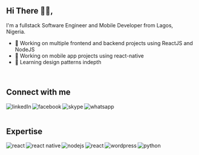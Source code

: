 ## Hi There 👋🏽, 

I'm a fullstack Software Engineer and Mobile Developer from Lagos, Nigeria.

- 🔭 Working on multiple frontend and backend projects using ReactJS and NodeJS
- 🔭 Working on mobile app projects using react-native
- 🌱 Learning design patterns indepth
<br>

## Connect with me

[<img align="left" alt="linkedIn" src="https://img.shields.io/badge/linkedin-%230077B5.svg?&style=for-the-badge&logo=linkedin&logoColor=white" />](https://www.linkedin.com/in/dewalade/)
[<img align="left" alt="facebook" src="https://img.shields.io/badge/facebook-%231877F2.svg?&style=for-the-badge&logo=facebook&logoColor=white" />](https://www.facebook.com/dewa.onojobi)
[<img align="left" alt="skype" src="https://img.shields.io/badge/skype-%231BB0F2.svg?&style=for-the-badge&logo=skype&logoColor=white" />](https://join.skype.com/invite/O4qC5k4H4oqk)
[<img align="left" alt="whatsapp" src="https://img.shields.io/badge/whatsapp-%4AC959.svg?&style=for-the-badge&logo=whatsapp&logoColor=white" />](https://https://wa.link/xhh0dl)

<br>
<br>

## Expertise
<img align="left" alt="react" src="https://img.shields.io/badge/react%20-%2320232a.svg?&style=for-the-badge&logo=react&logoColor=%2361DAFB" />
<img align="left" alt="react native" src="https://img.shields.io/badge/react%20native%20-%2320232a.svg?&style=for-the-badge&logo=react&logoColor=%2361DAFB" />
<img align="left" alt="nodejs" src="https://img.shields.io/badge/node.js%20-%2343853D.svg?&style=for-the-badge&logo=node.js&logoColor=white" />
<img align="left" alt="react" src="https://img.shields.io/badge/Amazon%20AWS%20-%23232F3E.svg?&style=for-the-badge&logo=amazon-aws&logoColor=white" />
<img align="left" alt="wordpress" src="https://img.shields.io/badge/wordpress%20-%230070A0.svg?&style=for-the-badge&logo=wordpress&logoColor=white" />
<img align="left" alt="python" src="https://img.shields.io/badge/python%20-blue.svg?&style=for-the-badge&logo=python&logoColor=yellow" />


<!-- BLOG-POST-LIST:START -->

<!-- BLOG-POST-LIST:END -->
